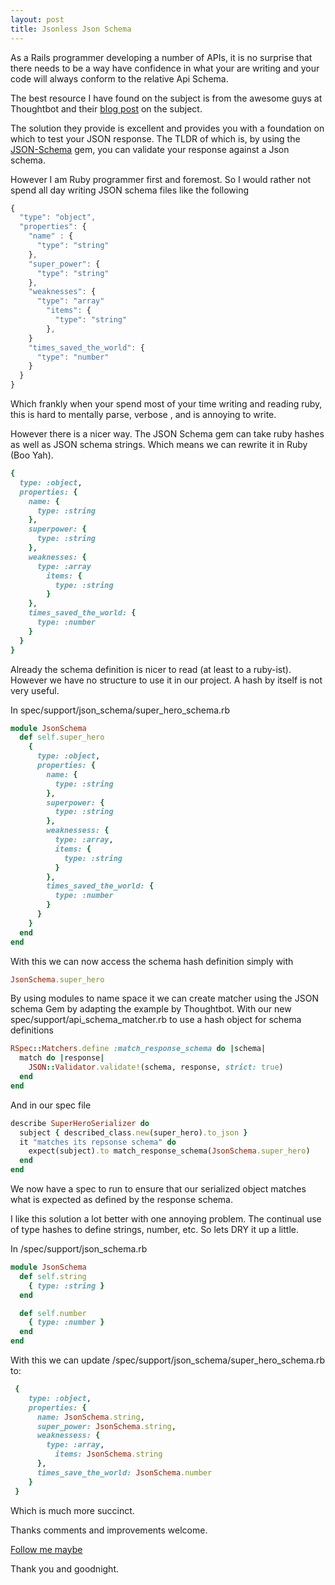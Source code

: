```yaml
---
layout: post
title: Jsonless Json Schema
---
```

As a Rails programmer developing a number of APIs, it is no surprise that there needs to be a way have confidence in what your are writing and your code will always conform to the relative Api Schema.

The best resource I have found on the subject is from the awesome guys at Thoughtbot and their [blog post](http://robots.thoughtbot.com/validating-json-schemas-with-an-rspec-matcher) on the subject.

The solution they provide is excellent and provides you with a foundation on which to test your JSON response. The TLDR of which is, by using the [JSON-Schema](https://github.com/ruby-json-schema/json-schema) gem, you can validate your response against a Json schema.

However I am Ruby programmer first and foremost. So I would rather not spend all day writing JSON schema files like the following

```javascript
{
  "type": "object",
  "properties": {
    "name" : {
      "type": "string"
    },
    "super_power": {
      "type": "string"
    },
    "weaknesses": {
      "type": "array"
        "items": {
          "type": "string"
        },
    }
    "times_saved_the_world": {
      "type": "number"
    }
  }
}
```

Which frankly when your spend most of your time writing and reading ruby, this is hard to mentally parse, verbose , and is annoying to write.

However there is a nicer way. The JSON Schema gem can take ruby hashes as well as JSON schema strings. Which means we can rewrite it in Ruby (Boo Yah).

```ruby
{
  type: :object,
  properties: {
    name: {
      type: :string
    },
    superpower: {
      type: :string
    },
    weaknesses: {
      type: :array
        items: {
          type: :string
        }
    },
    times_saved_the_world: {
      type: :number
    }
  }
}
```


Already the schema definition is nicer to read (at least to a ruby-ist). However we have no structure to use it in our project. A hash by itself is not very useful.

In spec/support/json\_schema/super\_hero\_schema.rb

```ruby
module JsonSchema
  def self.super_hero
    {
      type: :object,
      properties: {
        name: {
          type: :string
        },
        superpower: {
          type: :string
        },
        weaknessess: {
          type: :array,
          items: {
            type: :string
          }
        },
        times_saved_the_world: {
          type: :number
        }
      }
    }
  end
end
```

With this we can now access the schema hash definition simply with

```ruby
JsonSchema.super_hero
```
By using modules to name space it we can create matcher using the JSON schema Gem by adapting the example by Thoughtbot.
With our new spec/support/api\_schema\_matcher.rb to use a hash object for schema definitions

```ruby
RSpec::Matchers.define :match_response_schema do |schema|
  match do |response|
    JSON::Validator.validate!(schema, response, strict: true)
  end
end

```

And in our spec file

```ruby
describe SuperHeroSerializer do
  subject { described_class.new(super_hero).to_json }
  it "matches its repsonse schema" do
    expect(subject).to match_response_schema(JsonSchema.super_hero)
  end
end
```
We now have a spec to run to ensure that our serialized object matches what is expected as defined by the response schema.

I like this solution a lot better with one annoying problem. The continual use of type hashes to define strings, number, etc. So lets DRY it up a little.

In /spec/support/json\_schema.rb

```ruby
module JsonSchema
  def self.string
    { type: :string }
  end

  def self.number
    { type: :number }
  end
end
```
With this we can update /spec/support/json\_schema/super\_hero\_schema.rb to:

```ruby
 {
    type: :object,
    properties: {
      name: JsonSchema.string,
      super_power: JsonSchema.string,
      weaknessess: {
        type: :array,
          items: JsonSchema.string
      },
      times_save_the_world: JsonSchema.number
    }
 }
```

Which is much more succinct.

Thanks comments and improvements welcome.

[Follow me maybe ](http://twitter.com/MattlesHunter)

Thank you and goodnight.






